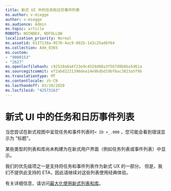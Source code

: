 ```yaml
---
title: 新式 UI 中的任务和日历事件列表
ms.author: v-miegge
author: v-miegge
ms.audience: Admin
ms.topic: article
ROBOTS: NOINDEX, NOFOLLOW
localization_priority: Normal
ms.assetid: 6137138a-9570-4ac9-892b-143c25ad6f64
ms.collection: Adm_O365
ms.custom:
- "9000153"
- "2627"
ms.openlocfilehash: c92510a6a4f23e9c4524d08a3f567d0b6ba5d61a
ms.sourcegitcommit: ef2abd2221398dea14e9bdbd19bf6ac3823a5f9b
ms.translationtype: MT
ms.contentlocale: zh-CN
ms.lasthandoff: 03/10/2020
ms.locfileid: "42573163"
---
```

# <a name="task-and-calendar-event-list-in-modern-ui"></a>新式 UI 中的任务和日历事件列表

当您尝试在新式视图中呈现任务和事件列表时`< ID >_.000` ，您可能会看到错误显示为 "标题"。

某些类型的列表和库尚未构建为在新式用户界面（例如任务列表或事件列表）中显示。

我们的优先级项之一是支持将任务和事件列表作为新式 UX 的一部分。 但是，我们不提供此支持的 ETA，因此请继续对这些列表使用经典体验。

有关详细信息，请访问[最大化使用新式列表和库](https://docs.microsoft.com/sharepoint/dev/transform/modernize-userinterface-lists-and-libraries)。
